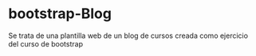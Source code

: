 # bootstrap-Blog
 Se trata de una plantilla web de un blog de cursos creada como ejercicio del curso de bootstrap
